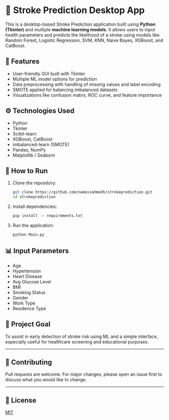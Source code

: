 # 🧠 Stroke Prediction Desktop App

This is a desktop-based Stroke Prediction application built using **Python (Tkinter)** and multiple **machine learning models**. It allows users to input health parameters and predicts the likelihood of a stroke using models like Random Forest, Logistic Regression, SVM, KNN, Naive Bayes, XGBoost, and CatBoost.

## 🚀 Features

* User-friendly GUI built with Tkinter
* Multiple ML model options for prediction
* Data preprocessing with handling of missing values and label encoding
* SMOTE applied for balancing imbalanced datasets
* Visualizations like confusion matrix, ROC curve, and feature importance

## ⚙️ Technologies Used

* Python
* Tkinter
* Scikit-learn
* XGBoost, CatBoost
* imbalanced-learn (SMOTE)
* Pandas, NumPy
* Matplotlib / Seaborn

## 📅 How to Run

1. Clone the repository:

   ```bash
   git clone https://github.com/nameisahmedh/strokeprediction.git
   cd strokeprediction
   ```

2. Install dependencies:

   ```bash
   pip install -r requirements.txt
   ```

3. Run the application:

   ```bash
   python Main.py
   ```

## 📊 Input Parameters

* Age
* Hypertension
* Heart Disease
* Avg Glucose Level
* BMI
* Smoking Status
* Gender
* Work Type
* Residence Type

## 📌 Project Goal

To assist in early detection of stroke risk using ML and a simple interface, especially useful for healthcare screening and educational purposes.

---

## 🤝 Contributing

Pull requests are welcome. For major changes, please open an issue first to discuss what you would like to change.

---

## 📜 License

[MIT](LICENSE)
